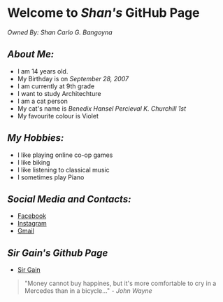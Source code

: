 # Welcome to *Shan's* GitHub Page
_Owned By: Shan Carlo G. Bangoyna_


## *About Me:*

- I am 14 years old.
- My Birthday is on *September 28, 2007*
- I am currently at 9th grade
- I want to study Architechture
- I am a cat person
- My cat's name is *Benedix Hansel Percieval K. Churchill 1st*
- My favourite colour is Violet


## *My Hobbies:*

- I like playing online co-op games
- I like biking
- I like listening to classical music
- I sometimes play Piano


## *Social Media and Contacts:*

- [Facebook](https://www.facebook.com/shan.bangoyna.5/)
- [Instagram](https://www.instagram.com/shanbangz/)
- [Gmail](shancarlobangoyna@gmail.com)


## *Sir Gain's Github Page*
- [Sir Gain](https://641n.github.io/computer-9/)




> "Money cannot buy happines, but it's more comfortable to cry in a Mercedes than in a bicycle..."
                                                                        - *John Wayne*
